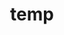 ---
layout: page
title: temp
name: Louis Chislett
role: HDR UK PhD student
#img: assets/img/group-members/louis
importance: 4
#website: "/catalina/"
#scholar: "https://scholar.google.co.uk/citations?user=lkdrwm0AAAAJ&hl=en"
#github: "https://github.com/catavallejos"
#twitter: "https://twitter.com/CataVallejosM"
#blog: "https://www.blog.com"
#linkedin: "https://www.linkedin.com"
---